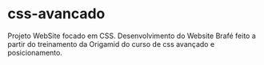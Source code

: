 # css-avancado
 Projeto WebSite focado em CSS. Desenvolvimento do Website Brafé feito a partir do treinamento da Origamid do curso de css avançado e posicionamento.
